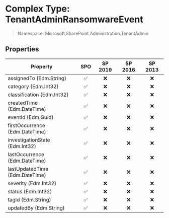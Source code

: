 # Complex Type: TenantAdminRansomwareEvent

> Namespace: Microsoft.SharePoint.Administration.TenantAdmin

## Properties

Property | SPO | SP 2019 | SP 2016 | SP 2013
----------|:---:|:-------:|:-------:|:-------:
assignedTo (Edm.String) | ✅ | ❌ | ❌ | ❌
category (Edm.Int32) | ✅ | ❌ | ❌ | ❌
classification (Edm.Int32) | ✅ | ❌ | ❌ | ❌
createdTime (Edm.DateTime) | ✅ | ❌ | ❌ | ❌
eventId (Edm.Guid) | ✅ | ❌ | ❌ | ❌
firstOccurrence (Edm.DateTime) | ✅ | ❌ | ❌ | ❌
investigationState (Edm.Int32) | ✅ | ❌ | ❌ | ❌
lastOccurrence (Edm.DateTime) | ✅ | ❌ | ❌ | ❌
lastUpdatedTime (Edm.DateTime) | ✅ | ❌ | ❌ | ❌
severity (Edm.Int32) | ✅ | ❌ | ❌ | ❌
status (Edm.Int32) | ✅ | ❌ | ❌ | ❌
tagId (Edm.String) | ✅ | ❌ | ❌ | ❌
updatedBy (Edm.String) | ✅ | ❌ | ❌ | ❌
